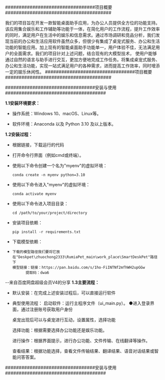 #################################项目概要#######################################

我们的项目旨在开发一款智能桌面助手应用，为办公人员提供全方位的功能支持。该应用集合娱乐和工作辅助等功能于一体，在简化用户的工作流程，提升工作效率的同时，满足用户在生活中的娱乐和信息需求。通过市场调研和竞品分析，我们发现当前的办公和生活应用软件虽然众多，但很少有集成了桌宠式服务、办公和生活功能的智能应用。加上现有的智能桌面助手功能单一，用户体验不佳，无法满足用户的全面需求。我们的项目针对上述问题，结合现有的大模型技术，
使用户能够通过自然的语言与助手进行交互，更加方便地完成工作任务。将集成桌宠式服务、办公和生活功能，实现一站式满足用户的各种需求，进而提高工作效率，同时增添一定的娱乐休闲性。
#################################项目概要#######################################






#################################安装与使用#####################################


**1.1安装环境要求：**


* 操作系统：Windows 10、macOS、Linux等。


* 软件环境：Anaconda 以及 Python 3.10 及以上版本。

**1.2安装过程：**

* 根据链接，下载运行的代码

* 打开命令行界面（例如cmd或终端）。

* 使用以下命令创建一个名为"myenv"的虚拟环境：
	```
	conda create -n myenv python=3.10	
* 使用以下命令进入"myenv"的虚拟环境：
	```
	conda activate myenv
* 使用以下命令进入项目目录：
	```
	cd /path/to/your/project/directory
* 安装项目依赖：
	```
	pip install -r requirements.txt
* 下载模型依赖：
* 	```
	下载的模型路径我们要将它放在"Deskpet\zhuochong2333\RumiaPet_main\work_place\SmartDeskPet"路径下
	模型链接：链接：https://pan.baidu.com/s/1ho-FiINTNf2mfhWH2upGGw 
		  提取码：dwa6 
--来自百度网盘超级会员V4的分享
**1.3主要流程：**
* 默认安装：在完成上述安装过程后，可以直接运行软件
* 典型使用流程：
启动软件：运行主程序文件（ui_main.py）。
●进入登录界面，通过注册账号获取用户身份

	桌宠出现后可以与桌宠进行互动，设置属性，选择功能

	选择功能：根据需要选择办公功能还是娱乐功能。

	进行操作：根据界面提示，进行办公功能、文件传输、在线翻译等操作。
	
	查看结果：根据功能选择，查看文件传输结果、翻译结果、语音对话结果或智能问答答案。

#################################安装与使用#####################################
